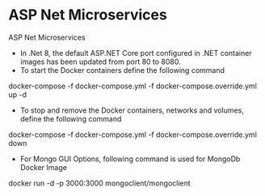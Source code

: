 # ASP Net Microservices
ASP Net Microservices

* In .Net 8, the default ASP.NET Core port configured in .NET container images has been updated from port 80 to 8080.
* To start the Docker containers define the following command

docker-compose -f docker-compose.yml -f docker-compose.override.yml up -d

* To stop and remove the Docker containers, networks and volumes, define the following command

docker-compose -f docker-compose.yml -f docker-compose.override.yml down
 
* For Mongo GUI Options, following command is used for MongoDb Docker Image

docker run -d -p 3000:3000 mongoclient/mongoclient
